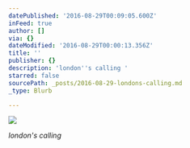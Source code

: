 ```yaml
---
datePublished: '2016-08-29T00:09:05.600Z'
inFeed: true
author: []
via: {}
dateModified: '2016-08-29T00:00:13.356Z'
title: ''
publisher: {}
description: 'london''s calling '
starred: false
sourcePath: _posts/2016-08-29-londons-calling.md
_type: Blurb

---
```

![](https://the-grid-user-content.s3-us-west-2.amazonaws.com/653cff6d-b1bd-462e-bebf-b0c02a2e4f36.jpg)

_london's calling_
